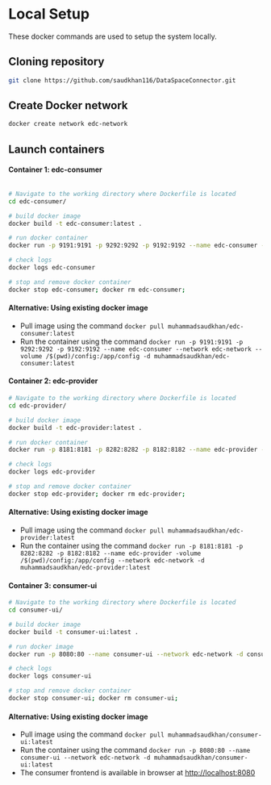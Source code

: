 # Local Setup

These docker commands are used to setup the system locally.

## Cloning repository

```bash
git clone https://github.com/saudkhan116/DataSpaceConnector.git
```
## Create Docker network

```bash
docker create network edc-network
```
## Launch containers

#### Container 1: edc-consumer

```bash

# Navigate to the working directory where Dockerfile is located
cd edc-consumer/

# build docker image
docker build -t edc-consumer:latest .

# run docker container
docker run -p 9191:9191 -p 9292:9292 -p 9192:9192 --name edc-consumer --network edc-network --volume /$(pwd)/config:/app/config -d edc-consumer:latest

# check logs
docker logs edc-consumer

# stop and remove docker container
docker stop edc-consumer; docker rm edc-consumer;
```

#### Alternative: Using existing docker image
- Pull image using the command  ```docker pull muhammadsaudkhan/edc-consumer:latest```
- Run the container using the command ```docker run -p 9191:9191 -p 9292:9292 -p 9192:9192 --name edc-consumer --network edc-network --volume /$(pwd)/config:/app/config -d muhammadsaudkhan/edc-consumer:latest```

#### Container 2: edc-provider
```bash
# Navigate to the working directory where Dockerfile is located
cd edc-provider/

# build docker image
docker build -t edc-provider:latest .

# run docker container
docker run -p 8181:8181 -p 8282:8282 -p 8182:8182 --name edc-provider -volume /$(pwd)/config:/app/config --network edc-network -d edc-provider:latest

# check logs
docker logs edc-provider

# stop and remove docker container
docker stop edc-provider; docker rm edc-provider;
```

#### Alternative: Using existing docker image
- Pull image using the command  ```docker pull muhammadsaudkhan/edc-provider:latest```
- Run the container using the command ```docker run -p 8181:8181 -p 8282:8282 -p 8182:8182 --name edc-provider -volume /$(pwd)/config:/app/config --network edc-network -d muhammadsaudkhan/edc-provider:latest```

#### Container 3: consumer-ui
```bash
# Navigate to the working directory where Dockerfile is located
cd consumer-ui/

# build docker image
docker build -t consumer-ui:latest .

# run docker image
docker run -p 8080:80 --name consumer-ui --network edc-network -d consumer-ui:latest

# check logs
docker logs consumer-ui

# stop and remove docker container
docker stop consumer-ui; docker rm consumer-ui;
```

#### Alternative: Using existing docker image
- Pull image using the command  ```docker pull muhammadsaudkhan/consumer-ui:latest```
- Run the container using the command ```docker run -p 8080:80 --name consumer-ui --network edc-network -d muhammadsaudkhan/consumer-ui:latest```
- The consumer frontend is available in browser at [http://localhost:8080](http://localhost:8080)

